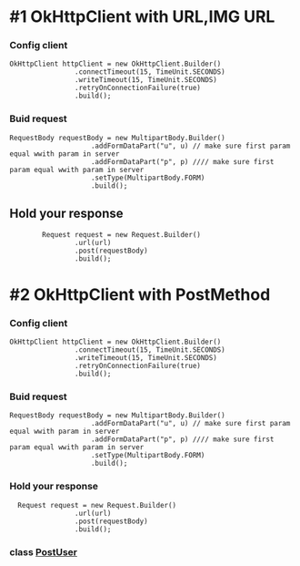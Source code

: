 

# #1 OkHttpClient with URL,IMG URL

### Config client
    OkHttpClient httpClient = new OkHttpClient.Builder()
                    .connectTimeout(15, TimeUnit.SECONDS)
                    .writeTimeout(15, TimeUnit.SECONDS)
                    .retryOnConnectionFailure(true)
                    .build();


### Buid request
    RequestBody requestBody = new MultipartBody.Builder()
                        .addFormDataPart("u", u) // make sure first param equal wwith param in server
                        .addFormDataPart("p", p) //// make sure first param equal wwith param in server
                        .setType(MultipartBody.FORM)
                        .build();

## Hold your response
            Request request = new Request.Builder()
                    .url(url)
                    .post(requestBody)
                    .build();

# #2 OkHttpClient with PostMethod
### Config client
    OkHttpClient httpClient = new OkHttpClient.Builder()
                    .connectTimeout(15, TimeUnit.SECONDS)
                    .writeTimeout(15, TimeUnit.SECONDS)
                    .retryOnConnectionFailure(true)
                    .build();
### Buid request
    RequestBody requestBody = new MultipartBody.Builder()
                        .addFormDataPart("u", u) // make sure first param equal wwith param in server
                        .addFormDataPart("p", p) //// make sure first param equal wwith param in server
                        .setType(MultipartBody.FORM)
                        .build();

### Hold your response

      Request request = new Request.Builder()
                    .url(url)
                    .post(requestBody)
                    .build();


### class [PostUser](https://github.com/hoangduchuu/okhttp/blob/post/app/src/main/java/com/example/hoang/testokhttp/PostUserActivity.java)